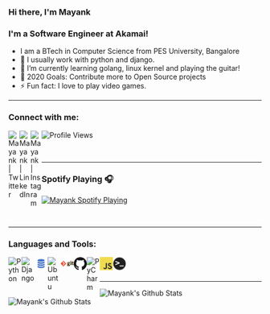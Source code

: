 ### Hi there, I'm Mayank

### I'm a Software Engineer at Akamai!
- I am a BTech in Computer Science from PES University, Bangalore
- 🔭 I usually work with python and django.
- 🌱 I’m currently learning golang, linux kernel and playing the guitar!
- 🥅 2020 Goals: Contribute more to Open Source projects
- ⚡ Fun fact: I love to play video games.

---

### Connect with me:

![Profile Views](https://komarev.com/ghpvc/?username=iammayankthakur)
[<img align="left" alt="Mayank | Twitter" width="22px" src="https://cdn.jsdelivr.net/npm/simple-icons@v3/icons/twitter.svg" />][twitter]
[<img align="left" alt="Mayank | LinkedIn" width="22px" src="https://cdn.jsdelivr.net/npm/simple-icons@v3/icons/linkedin.svg" />][linkedin]
[<img align="left" alt="Mayank | Instagram" width="22px" src="https://cdn.jsdelivr.net/npm/simple-icons@v3/icons/instagram.svg" />][instagram]

<br />

---

### Spotify Playing 🎧
[<img src="https://now-playing-codestackr.vercel.app/api/spotify-playing" alt="Mayank Spotify Playing" width="350" />](https://open.spotify.com/playlist/5KrH2hzMrxR4oaP0rBs5Mv?si=iuzNvy_mRfywii0KNqUt1g)

<br />

---

### Languages and Tools:

<img align="left" alt="Python" width="26px" src="https://upload.wikimedia.org/wikipedia/commons/thumb/c/c3/Python-logo-notext.svg/1024px-Python-logo-notext.svg.png" />
<img align="left" alt="Django" width="26px" src="https://lucasbiason.github.io/images/logos/django-min.png" />
<img align="left" alt="SQL" width="26px" src="https://raw.githubusercontent.com/github/explore/80688e429a7d4ef2fca1e82350fe8e3517d3494d/topics/sql/sql.png" />
<img align="left" alt="Ubuntu" width="26px" src="https://kashewnuts.github.io/_images/ubuntu-logo.png" />
<img align="left" alt="Git" width="26px" src="https://raw.githubusercontent.com/github/explore/80688e429a7d4ef2fca1e82350fe8e3517d3494d/topics/git/git.png" />
<img align="left" alt="GitHub" width="26px" src="https://raw.githubusercontent.com/github/explore/78df643247d429f6cc873026c0622819ad797942/topics/github/github.png" />
<img align="left" alt="PyCharm" width="26px" src="https://cw-production-assetsbucket-8j84s7jns7p2.s3.amazonaws.com/media/blog-images/logo.png" />
<img align="left" alt="JavaScript" width="26px" src="https://raw.githubusercontent.com/github/explore/80688e429a7d4ef2fca1e82350fe8e3517d3494d/topics/javascript/javascript.png" />
<img align="left" alt="HTML5" width="26px" src="https://raw.githubusercontent.com/github/explore/80688e429a7d4ef2fca1e82350fe8e3517d3494d/topics/terminal/terminal.png" />

<br />
<br />

---

<img align="left" alt="Mayank's Github Stats" src="https://github-readme-stats.vercel.app/api?username=IamMayankThakur&count_private=true&show_icons=true&hide_border=true&theme=radical" />

<img align="left" alt="Mayank's Github Stats" src="https://github-readme-stats.vercel.app/api/top-langs/?username=anuraghazra&layout=compact)](https://github.com/anuraghazra/github-readme-stats" />

[twitter]: https://twitter.com/TheMayankThakur
[instagram]: https://instagram.com/IamMayankThakur
[linkedin]: https://linkedin.com/in/IamMayankThakur
